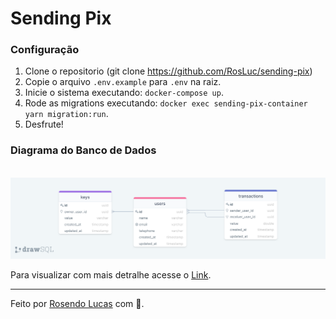 # Sending Pix

### Configuração

1. Clone o repositorio (git clone https://github.com/RosLuc/sending-pix)
2. Copie o arquivo `.env.example` para `.env` na raiz.
3. Inicie o sistema executando: `docker-compose up`.
4. Rode as migrations executando: `docker exec sending-pix-container yarn migration:run`.
5. Desfrute!

### Diagrama do Banco de Dados
<br/>
<img src="./docs/sanding-pix-db.png" />
<br/>

Para visualizar com mais detralhe acesse o [Link](https://drawsql.app/rl/diagrams/sandingpix).

***
Feito por [Rosendo Lucas](https://github.com/rosluc) com 💙.
